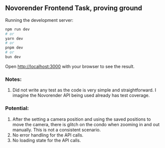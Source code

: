 ## Novorender Frontend Task, proving ground

Running the development server:

```bash
npm run dev
# or
yarn dev
# or
pnpm dev
# or
bun dev
```

Open [http://localhost:3000](http://localhost:3000) with your browser to see the result.

### Notes:

1. Did not write any test as the code is very simple and straightforward. I imagine the Novorender API being used
   already has test coverage.

### Potential:

1. After the setting a camera position and using the saved positions to move the camera, there is glitch on the condo
   when zooming in and out manually. This is not a consistent scenario.
2. No error handling for the API calls.
3. No loading state for the API calls.